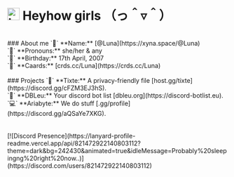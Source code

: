 # <img src="https://user-images.githubusercontent.com/1303154/88677602-1635ba80-d120-11ea-84d8-d263ba5fc3c0.gif" width="28px" alt="hi"> **Heyhow girls** （っ＾▿＾）
<br />
### About me
`🥰` **Name:** [@Luna](https://xyna.space/@Luna) <br />
`💖` **Pronouns:** she/her & any <br />
`🎉` **Birthday:** 17th April, 2007 <br />
`🔗` **Caards:** [crds.cc/Luna](https://crds.cc/Luna) <br />
<br />
### Projects
`📁` **Tixte:** A privacy-friendly file [host.gg/tixte](https://discord.gg/cFZM3EJ3hS). <br />
`🤖` **DBLeu:** Your discord bot list [dbleu.org](https://discord-botlist.eu). <br />
`💻` **Ariabyte:** We do stuff [.gg/profile](https://discord.gg/aQSaYe7XKG). <br />
<br />
<br />
[![Discord Presence](https://lanyard-profile-readme.vercel.app/api/821472922140803112?theme=dark&bg=242430&animated=true&idleMessage=Probably%20sleepingng%20right%20now..)](https://discord.com/users/821472922140803112)
